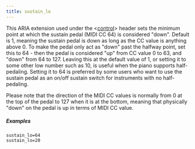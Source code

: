 ```yaml
---
title: sustain_lo
---
```

This ARIA extension used under the <[control](/headers/control)> header sets the
minimum point at which the sustain pedal (MIDI CC 64) is considered "down".
Default is 1, meaning the sustain pedal is down as long as the CC value is
anything above 0. To make the pedal only act as "down" past the halfway point,
set this to 64 - then the pedal is considered "up" from CC value 0 to 63,
and "down" from 64 to 127. Leaving this at the default value of 1, or setting it
to some other low number such as 10, is useful when the piano supports
half-pedaling. Setting it to 64 is preferred by some users who want to use the
sustain pedal as an on/off sustain switch for instruments with no half-pedaling.

Please note that the direction of the MIDI CC values is normally from 0 at the
top of the pedal to 127 when it is at the bottom, meaning that physically "down"
on the pedal is up in terms of MIDI CC value.

##### Examples

```
sustain_lo=64
sustain_lo=20
```
